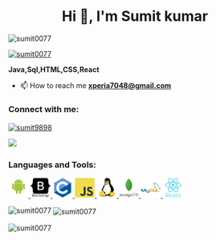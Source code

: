 <h1 align="center">Hi 👋, I'm Sumit kumar</h1>

<p align="left"> <img src="https://komarev.com/ghpvc/?username=sumit0077&label=Profile%20views&color=0e75b6&style=flat" alt="sumit0077" /> </p>

<p align="left"> <a href="https://github.com/ryo-ma/github-profile-trophy"><img src="https://github-profile-trophy.vercel.app/?username=sumit0077" alt="sumit0077" /></a> </p>

 **Java,Sql,HTML,CSS,React**

- 📫 How to reach me **xperia7048@gmail.com**

<h3 align="left">Connect with me:</h3>
<p align="left">
<a href="https://www.linkedin.com/in/sumit9898/" target="blank"><img align="center" src="https://raw.githubusercontent.com/rahuldkjain/github-profile-readme-generator/master/src/images/icons/Social/linked-in-alt.svg" alt="sumit9898" height="30" width="40" /></a>
</p>
<a href=#><img src="contributions.svg"></a>
<h3 align="left">Languages and Tools:</h3>
<p align="left"> <a href="https://developer.android.com" target="_blank" rel="noreferrer"> <img src="https://raw.githubusercontent.com/devicons/devicon/master/icons/android/android-original-wordmark.svg" alt="android" width="40" height="40"/> </a> <a href="https://getbootstrap.com" target="_blank" rel="noreferrer"> <img src="https://raw.githubusercontent.com/devicons/devicon/master/icons/bootstrap/bootstrap-plain-wordmark.svg" alt="bootstrap" width="40" height="40"/> </a> <a href="https://www.cprogramming.com/" target="_blank" rel="noreferrer"> <img src="https://raw.githubusercontent.com/devicons/devicon/master/icons/c/c-original.svg" alt="c" width="40" height="40"/> </a> <a href="https://developer.mozilla.org/en-US/docs/Web/JavaScript" target="_blank" rel="noreferrer"> <img src="https://raw.githubusercontent.com/devicons/devicon/master/icons/javascript/javascript-original.svg" alt="javascript" width="40" height="40"/> </a> <a href="https://www.linux.org/" target="_blank" rel="noreferrer"> <img src="https://raw.githubusercontent.com/devicons/devicon/master/icons/linux/linux-original.svg" alt="linux" width="40" height="40"/> </a> <a href="https://www.mongodb.com/" target="_blank" rel="noreferrer"> <img src="https://raw.githubusercontent.com/devicons/devicon/master/icons/mongodb/mongodb-original-wordmark.svg" alt="mongodb" width="40" height="40"/> </a>  <a href="https://www.mysql.com/" target="_blank" rel="noreferrer"> <img src="https://raw.githubusercontent.com/devicons/devicon/master/icons/mysql/mysql-original-wordmark.svg" alt="mysql" width="40" height="40"/> </a> <a href="https://reactjs.org/" target="_blank" rel="noreferrer"> <img src="https://raw.githubusercontent.com/devicons/devicon/master/icons/react/react-original-wordmark.svg" alt="react" width="40" height="40"/> </a> </p>

<p><img align="left" src="https://github-readme-stats.vercel.app/api/top-langs?username=sumit0077&show_icons=true&locale=en&layout=compact" alt="sumit0077" /></p>

<p>&nbsp;<img align="center" src="https://github-readme-stats.vercel.app/api?username=sumit0077&show_icons=true&locale=en" alt="sumit0077" /></p>

<p><img align="center" src="https://github-readme-streak-stats.herokuapp.com/?user=sumit0077&" alt="sumit0077" /></p>
